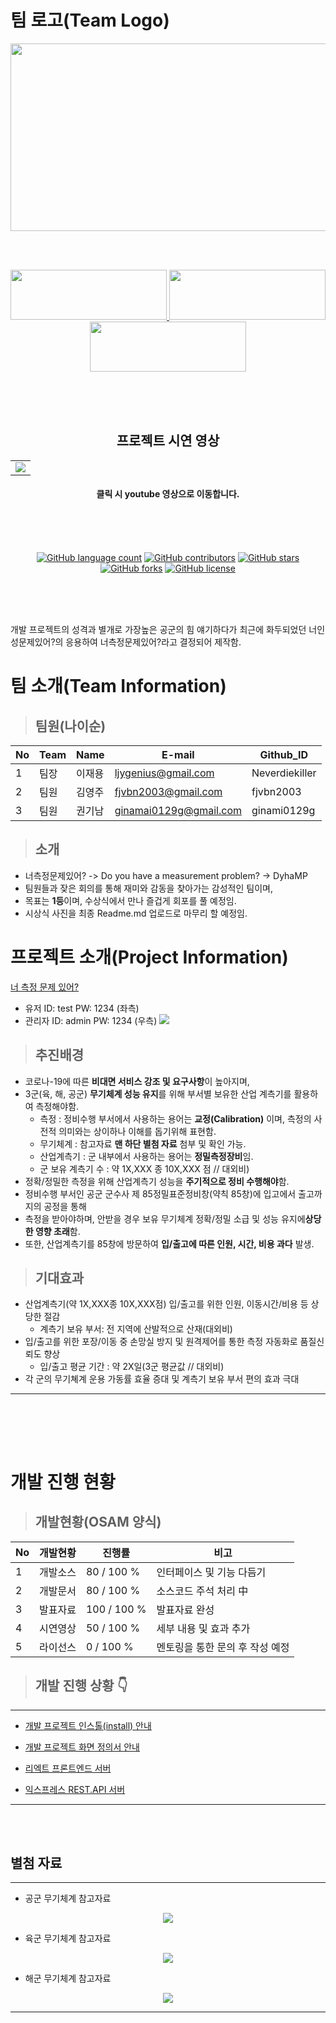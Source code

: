 # 팀 로고(Team Logo)

<p align = "center">
<img src="https://user-images.githubusercontent.com/5003195/95662255-8de88280-0b70-11eb-9b0a-c1d85243c82a.jpg" width="600px" height="300px"></img>
</p>
<br></br>

<p align="center">
	<a href="https://react-front-server.run.goorm.io/">
		<img src="https://user-images.githubusercontent.com/5003195/97741057-82f89080-1b25-11eb-8c50-a85d3dc08416.png" width="250px" height="80px" />
	</a>
	<a href="https://github.com/osamhack2020/WEB_WebbasedAutomatedMeasurementService_Doyouhaveameasurementproblem/files/5466857/Automated.Measurement.Service_UI_define.file.pdf">
		<img src="https://user-images.githubusercontent.com/5003195/97741320-dd91ec80-1b25-11eb-8b41-688cf98f0c94.png" width="250px" height="80px" />
	</a>
	<a href="https://github.com/osamhack2020/WEB_WebbasedAutomatedMeasurementService_Doyouhaveameasurementproblem/files/5466862/_.pdf">
		<img src="https://user-images.githubusercontent.com/5003195/97743201-aa049180-1b28-11eb-9bfa-306bdda08302.png" 
      width="250px" height="80px" />
	</a>
</p>

<br><br><br>
<h2 align="center">프로젝트 시연 영상</h2>

<table>
	<tr>
		<td>
			<a href="https://youtu.be/kgryo3qVIrA">
         <img src="https://user-images.githubusercontent.com/5003195/97744550-c99cb980-1b2a-11eb-996f-ca3c86d4bd4e.png" /></a>
		</td>
	</tr>
</table>

<h4 align="center">클릭 시 youtube 영상으로 이동합니다.</h4>
<br><br><br>






<p align="center">
	<a href="https://github.com/osamhack2020/WEB_WebbasedAutomatedMeasurementService_Doyouhaveameasurementproblem/search?l=TSX&type=code"><img alt="GitHub language count" src="https://img.shields.io/github/languages/count/osamhack2020/WEB_WebbasedAutomatedMeasurementService_Doyouhaveameasurementproblem"></a>
	<a href="https://github.com/osamhack2020/WEB_WebbasedAutomatedMeasurementService_Doyouhaveameasurementproblem/graphs/contributors"><img alt="GitHub contributors" src="https://img.shields.io/github/contributors/osamhack2020/WEB_WebbasedAutomatedMeasurementService_Doyouhaveameasurementproblem?color=success"></a>
	<a href="https://github.com/osamhack2020/WEB_WebbasedAutomatedMeasurementService_Doyouhaveameasurementproblem/stargazers"><img alt="GitHub stars" src="https://img.shields.io/github/stars/osamhack2020/WEB_WebbasedAutomatedMeasurementService_Doyouhaveameasurementproblem"></a>
	<a href="https://github.com/osamhack2020/WEB_WebbasedAutomatedMeasurementService_Doyouhaveameasurementproblem/network"><img alt="GitHub forks" src="https://img.shields.io/github/forks/osamhack2020/WEB_WebbasedAutomatedMeasurementService_Doyouhaveameasurementproblem"></a>
	<a href="https://github.com/osamhack2020/WEB_WebbasedAutomatedMeasurementService_Doyouhaveameasurementproblem/blob/master/LICENSE"><img alt="GitHub license" src="https://img.shields.io/github/license/osamhack2020/WEB_WebbasedAutomatedMeasurementService_Doyouhaveameasurementproblem"></a>
</p>
<br><br><br>



개발 프로젝트의 성격과 별개로 가장높은 공군의 힘 얘기하다가 최근에 화두되었던 너인성문제있어?의 응용하여 너측정문제있어?라고 결정되어 제작함.

# 팀 소개(Team Information)

> ## 팀원(나이순)

| No  | Team | Name   | E-mail                 | Github_ID      |
| --- | ---- | ------ | ---------------------- | -------------- |
| 1   | 팀장 | 이재용 | ljygenius@gmail.com    | Neverdiekiller |
| 2   | 팀원 | 김영주 | fjvbn2003@gmail.com    | fjvbn2003      |
| 3   | 팀원 | 권기남 | ginamai0129g@gmail.com | ginami0129g    |

> ## 소개

- 너측정문제있어? -> Do you have a measurement problem? -> DyhaMP
- 팀원들과 잦은 회의를 통해 재미와 감동을 찾아가는 감성적인 팀이며,
- 목표는 **1등**이며, 수상식에서 만나 즐겁게 회포를 풀 예정임.
- 시상식 사진을 최종 Readme.md 업로드로 마무리 할 예정임.

# 프로젝트 소개(Project Information)

[너 측정 문제 있어?](https://react-front-server.run.goorm.io/)

- 유저 ID: test PW: 1234 (좌측)
- 관리자 ID: admin PW: 1234 (우측)
  ![](https://github.com/osamhack2020/WEB_WebbasedAutomatedMeasurementService_Doyouhaveameasurementproblem/blob/master/sample2.gif)

> ## 추진배경

- 코로나-19에 따른 **비대면 서비스 강조 및 요구사항**이 높아지며,
- 3군(육, 해, 공군) **무기체계 성능 유지**를 위해 부서별 보유한 산업 계측기를 활용하여 측정해야함.
  - 측정 : 정비수행 부서에서 사용하는 용어는 **교정(Calibration)** 이며, 측정의 사전적 의미와는 상이하나 이해를 돕기위해 표현함.
  - 무기체계 : 참고자료 **맨 하단 별첨 자료** 첨부 및 확인 가능.
  - 산업계측기 : 군 내부에서 사용하는 용어는 **정밀측정장비**임.
  - 군 보유 계측기 수 : 약 1X,XXX 종 10X,XXX 점 // 대외비)
- 정확/정밀한 측정을 위해 산업계측기 성능을 **주기적으로 정비 수행해야**함.
- 정비수행 부서인 공군 군수사 제 85정밀표준정비창(약칙 85창)에 입고에서 출고까지의 공정을 통해
- 측정을 받아야하며, 안받을 경우 보유 무기체계 정확/정밀 소급 및 성능 유지에**상당한 영향 초래**함.
- 또한, 산업계측기를 85창에 방문하여 **입/출고에 따른 인원, 시간, 비용 과다** 발생.

> ## 기대효과

- 산업계측기(약 1X,XXX종 10X,XXX점) 입/출고를 위한 인원, 이동시간/비용 등 상당한 절감
  - 계측기 보유 부서: 전 지역에 산발적으로 산재(대외비)
- 입/출고를 위한 포장/이동 중 손망실 방지 및 원격제어를 통한 측정 자동화로 품질신뢰도 향상
  - 입/출고 평균 기간 : 약 2X일(3군 평균값 // 대외비)
- 각 군의 무기쳬계 운용 가동률 효율 증대 및 계측기 보유 부서 편의 효과 극대

---

## <br></br>

# 개발 진행 현황

> ## 개발현황(OSAM 양식)

| No  | 개발현황 | 진행률      | 비고                            |
| --- | -------- | ----------- | ------------------------------- |
| 1   | 개발소스 | 80 / 100 %  | 인터페이스 및 기능 다듬기       |
| 2   | 개발문서 | 80 / 100 %  | 소스코드 주석 처리 中           |
| 3   | 발표자료 | 100 / 100 % | 발표자료 완성                   |
| 4   | 시연영상 | 50 / 100 %  | 세부 내용 및 효과 추가          |
| 5   | 라이선스 | 0 / 100 %   | 멘토링을 통한 문의 후 작성 예정 |

> ## 개발 진행 상황 👇

---

- [개발 프로젝트 인스톨(install) 안내](INSTALL.md)

- [개발 프로젝트 화면 정의서 안내](/PPT/Automated%20Measurement%20Service_UI_define%20file.pdf)

- [리엑트 프론트엔드 서버](https://react-front-server.run.goorm.io/)

- [익스프레스 REST.API 서버](https://express-server.run.goorm.io/)

---

<br></br>

## 별첨 자료

---

- 공군 무기체계 참고자료

<p align = "center">
<img src="https://user-images.githubusercontent.com/5003195/96949147-2d6b2500-1522-11eb-8d8e-7352bb286923.png"></img>
</p>

- 육군 무기체계 참고자료

<p align = "center">
<img src="https://user-images.githubusercontent.com/5003195/96949293-889d1780-1522-11eb-9f00-c452105b7754.png"></img>
</p>

- 해군 무기체계 참고자료

<p align = "center">
<img src="https://user-images.githubusercontent.com/5003195/96949433-d154d080-1522-11eb-82b2-a169c2c60c9c.png"></img>
</p>

---
